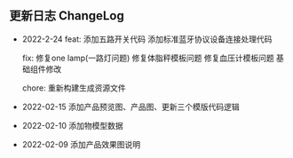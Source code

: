 ## 更新日志 ChangeLog

- 2022-2-24
  feat:
  添加五路开关代码
  添加标准蓝牙协议设备连接处理代码

  fix:
  修复one lamp(一路灯问题)
  修复体脂秤模板问题
  修复血压计模板问题
  基础组件修改

  chore:
  重新构建生成资源文件

- 2022-02-15 
  添加产品预览图、产品图、更新三个模版代码逻辑

- 2022-02-10
  添加物模型数据

- 2022-02-09
  添加产品效果图说明